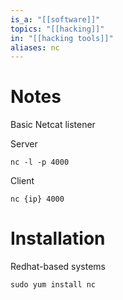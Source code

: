 ```yaml
---
is_a: "[[software]]"
topics: "[[hacking]]"
in: "[[hacking tools]]"
aliases: nc
---
```

# Notes
Basic Netcat listener

Server
```
nc -l -p 4000
```

Client
```
nc {ip} 4000
```

# Installation
Redhat-based systems
```
sudo yum install nc
```
